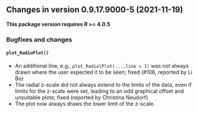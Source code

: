 




<!-- NEWS.md was auto-generated by NEWS.Rmd. Please DO NOT edit by hand!-->

## Changes in version 0.9.17.9000-5 (2021-11-19)

**This package version requires R \>= 4.0.5**

### Bugfixes and changes

#### `plot_RadioPlot()`

-   An additional line, e.g., `plot_RadialPlot(...,line = 1)` was not
    always drawn where the user expected it to be seen; fixed (#106,
    reported by Li Bo)
-   The radial z-scale did not always extend to the limits of the data,
    even if limits for the z-scale were set, leading to an odd graphical
    offset and unsuitable plots; fixed (reported by Christina Neudorf)
-   The plot now always draws the lower limit of the z-scale.
